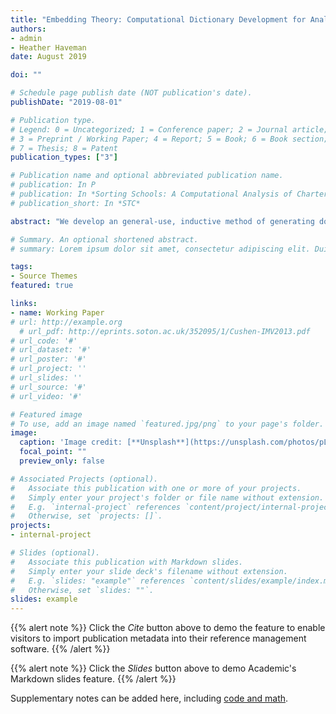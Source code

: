 ```yaml
---
title: "Embedding Theory: Computational Dictionary Development for Analysis of Academic Texts"
authors:
- admin
- Heather Haveman
date: August 2019

doi: ""

# Schedule page publish date (NOT publication's date).
publishDate: "2019-08-01"

# Publication type.
# Legend: 0 = Uncategorized; 1 = Conference paper; 2 = Journal article;
# 3 = Preprint / Working Paper; 4 = Report; 5 = Book; 6 = Book section;
# 7 = Thesis; 8 = Patent
publication_types: ["3"]

# Publication name and optional abbreviated publication name.
# publication: In P
# publication: In *Sorting Schools: A Computational Analysis of Charter School Identities and Stratification*
# publication_short: In *STC*

abstract: "We develop an general-use, inductive method of generating domain-specific dictionaries through word embedding models. Our workflow has three steps: construct (query model with seed terms to develop core dictionaries), refine (maximize dictionary coherence and distinctiveness), and validate (using unsupervised clustering and hand coding). We are optimizing our approach by varying the core dictionary size, WEM generation method (pre-trained vs. native), and dictionary application method (count-based vs. vector projection). We also compare results from two test cases: charter school websites and a corpus of academic journal articles. Our method of creating and validating new and even complex dictionaries allows researchers in diverse domains an accessible, reproducible, and valid workflow for analyzing researcher-generated themes in texts. This represents a significant improvement on the idiosyncratic, domain-restrictive approach to dictionaries used by social scientists for decades."

# Summary. An optional shortened abstract.
# summary: Lorem ipsum dolor sit amet, consectetur adipiscing elit. Duis posuere tellus ac convallis placerat. Proin tincidunt magna sed ex sollicitudin condimentum. 

tags:
- Source Themes
featured: true

links:
- name: Working Paper
# url: http://example.org
  # url_pdf: http://eprints.soton.ac.uk/352095/1/Cushen-IMV2013.pdf
# url_code: '#'
# url_dataset: '#'
# url_poster: '#'
# url_project: ''
# url_slides: ''
# url_source: '#'
# url_video: '#'

# Featured image
# To use, add an image named `featured.jpg/png` to your page's folder. 
image:
  caption: 'Image credit: [**Unsplash**](https://unsplash.com/photos/pLCdAaMFLTE)'
  focal_point: ""
  preview_only: false

# Associated Projects (optional).
#   Associate this publication with one or more of your projects.
#   Simply enter your project's folder or file name without extension.
#   E.g. `internal-project` references `content/project/internal-project/index.md`.
#   Otherwise, set `projects: []`.
projects:
- internal-project

# Slides (optional).
#   Associate this publication with Markdown slides.
#   Simply enter your slide deck's filename without extension.
#   E.g. `slides: "example"` references `content/slides/example/index.md`.
#   Otherwise, set `slides: ""`.
slides: example
---
```


{{% alert note %}}
Click the *Cite* button above to demo the feature to enable visitors to import publication metadata into their reference management software.
{{% /alert %}}

{{% alert note %}}
Click the *Slides* button above to demo Academic's Markdown slides feature.
{{% /alert %}}

Supplementary notes can be added here, including [code and math](https://sourcethemes.com/academic/docs/writing-markdown-latex/).

